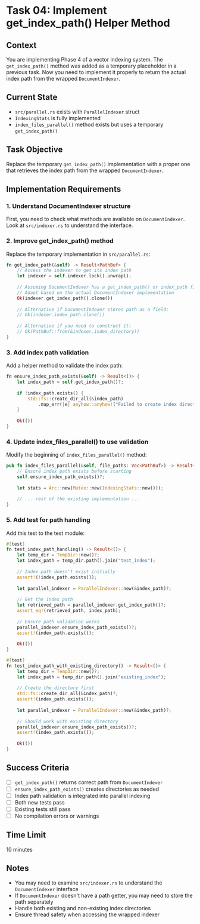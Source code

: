 # Task 04: Implement get_index_path() Helper Method

## Context
You are implementing Phase 4 of a vector indexing system. The `get_index_path()` method was added as a temporary placeholder in a previous task. Now you need to implement it properly to return the actual index path from the wrapped `DocumentIndexer`.

## Current State
- `src/parallel.rs` exists with `ParallelIndexer` struct
- `IndexingStats` is fully implemented
- `index_files_parallel()` method exists but uses a temporary `get_index_path()`

## Task Objective
Replace the temporary `get_index_path()` implementation with a proper one that retrieves the index path from the wrapped `DocumentIndexer`.

## Implementation Requirements

### 1. Understand DocumentIndexer structure
First, you need to check what methods are available on `DocumentIndexer`. Look at `src/indexer.rs` to understand the interface.

### 2. Improve get_index_path() method
Replace the temporary implementation in `src/parallel.rs`:
```rust
fn get_index_path(&self) -> Result<PathBuf> {
    // Access the indexer to get its index path
    let indexer = self.indexer.lock().unwrap();
    
    // Assuming DocumentIndexer has a get_index_path() or index_path field
    // Adapt based on the actual DocumentIndexer implementation
    Ok(indexer.get_index_path().clone())
    
    // Alternative if DocumentIndexer stores path as a field:
    // Ok(indexer.index_path.clone())
    
    // Alternative if you need to construct it:
    // Ok(PathBuf::from(&indexer.index_directory))
}
```

### 3. Add index path validation
Add a helper method to validate the index path:
```rust
fn ensure_index_path_exists(&self) -> Result<()> {
    let index_path = self.get_index_path()?;
    
    if !index_path.exists() {
        std::fs::create_dir_all(&index_path)
            .map_err(|e| anyhow::anyhow!("Failed to create index directory: {}", e))?;
    }
    
    Ok(())
}
```

### 4. Update index_files_parallel() to use validation
Modify the beginning of `index_files_parallel()` method:
```rust
pub fn index_files_parallel(&self, file_paths: Vec<PathBuf>) -> Result<IndexingStats> {
    // Ensure index path exists before starting
    self.ensure_index_path_exists()?;
    
    let stats = Arc::new(Mutex::new(IndexingStats::new()));
    
    // ... rest of the existing implementation ...
}
```

### 5. Add test for path handling
Add this test to the test module:
```rust
#[test]
fn test_index_path_handling() -> Result<()> {
    let temp_dir = TempDir::new()?;
    let index_path = temp_dir.path().join("test_index");
    
    // Index path doesn't exist initially
    assert!(!index_path.exists());
    
    let parallel_indexer = ParallelIndexer::new(&index_path)?;
    
    // Get the index path
    let retrieved_path = parallel_indexer.get_index_path()?;
    assert_eq!(retrieved_path, index_path);
    
    // Ensure path validation works
    parallel_indexer.ensure_index_path_exists()?;
    assert!(index_path.exists());
    
    Ok(())
}

#[test]
fn test_index_path_with_existing_directory() -> Result<()> {
    let temp_dir = TempDir::new()?;
    let index_path = temp_dir.path().join("existing_index");
    
    // Create the directory first
    std::fs::create_dir_all(&index_path)?;
    assert!(index_path.exists());
    
    let parallel_indexer = ParallelIndexer::new(&index_path)?;
    
    // Should work with existing directory
    parallel_indexer.ensure_index_path_exists()?;
    assert!(index_path.exists());
    
    Ok(())
}
```

## Success Criteria
- [ ] `get_index_path()` returns correct path from `DocumentIndexer`
- [ ] `ensure_index_path_exists()` creates directories as needed
- [ ] Index path validation is integrated into parallel indexing
- [ ] Both new tests pass
- [ ] Existing tests still pass
- [ ] No compilation errors or warnings

## Time Limit
10 minutes

## Notes
- You may need to examine `src/indexer.rs` to understand the `DocumentIndexer` interface
- If `DocumentIndexer` doesn't have a path getter, you may need to store the path separately
- Handle both existing and non-existing index directories
- Ensure thread safety when accessing the wrapped indexer